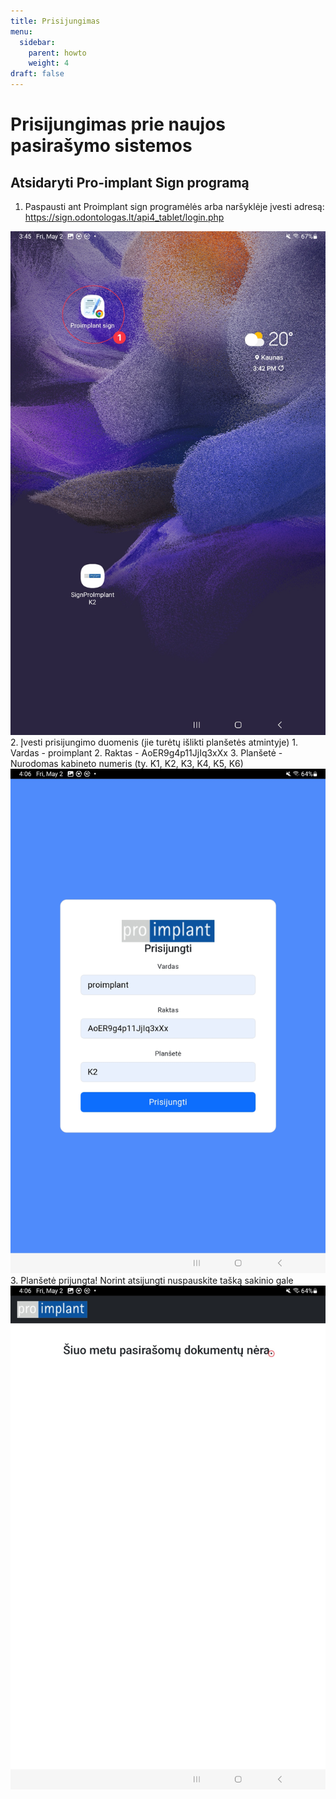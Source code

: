 ```yaml
---
title: Prisijungimas
menu:
  sidebar:
    parent: howto
    weight: 4
draft: false
---
```

# Prisijungimas prie naujos pasirašymo sistemos

## Atsidaryti Pro-implant Sign programą

1. Paspausti ant Proimplant sign programėlės arba naršyklėje įvesti adresą: https://sign.odontologas.lt/api4_tablet/login.php 
<img src="./photos/sign-1.jpg" alt="Image 1" />
2. Įvesti prisijungimo duomenis (jie turėtų išlikti planšetės atmintyje)
	1. Vardas - proimplant
	2. Raktas - AoER9g4p11JjIq3xXx
	3. Planšetė - Nurodomas kabineto numeris (ty. K1, K2, K3, K4, K5, K6)
<img src="./photos/sign-2.jpg" alt="Image 2" />
3. Planšetė prijungta! Norint atsijungti nuspauskite tašką sakinio gale
<img src="./photos/sign-3.jpg" alt="Image 3" />
